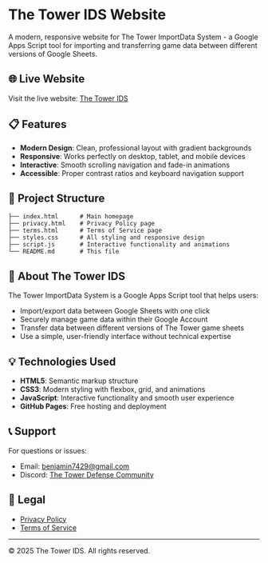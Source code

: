 # The Tower IDS Website

A modern, responsive website for The Tower ImportData System - a Google Apps Script tool for importing and transferring game data between different versions of Google Sheets.

## 🌐 Live Website

Visit the live website: [The Tower IDS](https://Bisse123.github.io/The-Tower-IDS/)

## 📋 Features

- **Modern Design**: Clean, professional layout with gradient backgrounds
- **Responsive**: Works perfectly on desktop, tablet, and mobile devices
- **Interactive**: Smooth scrolling navigation and fade-in animations
- **Accessible**: Proper contrast ratios and keyboard navigation support

## 📁 Project Structure

```
├── index.html      # Main homepage
├── privacy.html    # Privacy Policy page
├── terms.html      # Terms of Service page
├── styles.css      # All styling and responsive design
├── script.js       # Interactive functionality and animations
└── README.md       # This file
```

## 🚀 About The Tower IDS

The Tower ImportData System is a Google Apps Script tool that helps users:

- Import/export data between Google Sheets with one click
- Securely manage game data within their Google Account
- Transfer data between different versions of The Tower game sheets
- Use a simple, user-friendly interface without technical expertise

## 💡 Technologies Used

- **HTML5**: Semantic markup structure
- **CSS3**: Modern styling with flexbox, grid, and animations
- **JavaScript**: Interactive functionality and smooth user experience
- **GitHub Pages**: Free hosting and deployment

## 📞 Support

For questions or issues:
- Email: [benjamin7429@gmail.com](mailto:benjamin7429@gmail.com)
- Discord: [The Tower Defense Community](https://discord.gg/thetowerdefense)

## 📄 Legal

- [Privacy Policy](privacy.html)
- [Terms of Service](terms.html)

---

© 2025 The Tower IDS. All rights reserved.
